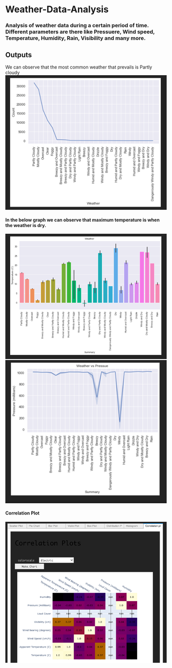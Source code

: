 # Weather-Data-Analysis
### Analysis of weather data during a certain period of time. Different parameters are there like Pressuere, Wind speed, Temperature, Humidity, Rain, Visibility and many more.

## Outputs
We can observe that the most common weather that prevails is Partly cloudy
![alt text](https://github.com/ask-santosh/Weather-Data-Analysis/blob/main/images/Screenshot%202021-11-24%20at%2012.04.33%20PM.png)
#### In the below graph we can observe that maximum temperature is when the weather is dry.
![alt text](https://github.com/ask-santosh/Weather-Data-Analysis/blob/main/images/Screenshot%202021-11-24%20at%2012.04.40%20PM.png)
![alt text](https://github.com/ask-santosh/Weather-Data-Analysis/blob/main/images/Screenshot%202021-11-24%20at%2012.04.46%20PM.png)
#### Correlation Plot
![alt text](https://github.com/ask-santosh/Weather-Data-Analysis/blob/main/images/Screenshot%202021-11-24%20at%2012.04.56%20PM.png)
